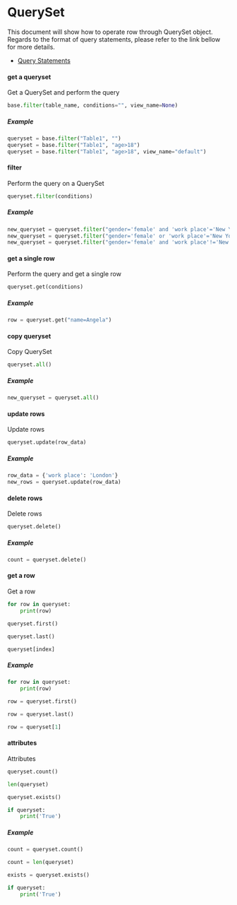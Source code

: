 # QuerySet

This document will show how to operate row through QuerySet object. Regards to the format of query statements, please refer to the link bellow for more details. 

* [Query Statements](query-sentences.md)

#### get a queryset

Get a QuerySet and perform the query

```python
base.filter(table_name, conditions="", view_name=None)
```

##### Example

```python
queryset = base.filter("Table1", "")
queryset = base.filter("Table1", "age>18")
queryset = base.filter("Table1", "age>18", view_name="default")
```

#### filter

Perform the query on a QuerySet

```python
queryset.filter(conditions)
```

##### Example

```python
new_queryset = queryset.filter("gender='female' and 'work place'='New York' and age<=65")
new_queryset = queryset.filter("gender='female' or 'work place'='New York'")
new_queryset = queryset.filter("gender='female' and 'work place'!='New York'")
```

#### get a single row

Perform the query and get a single row

```python
queryset.get(conditions)
```

##### Example

```python
row = queryset.get("name=Angela")
```

#### copy queryset

Copy QuerySet

```python
queryset.all()
```

##### Example

```python
new_queryset = queryset.all()
```

#### update rows

Update rows

```python
queryset.update(row_data)
```

##### Example

```python
row_data = {'work place': 'London'}
new_rows = queryset.update(row_data)
```

#### delete rows

Delete rows

```python
queryset.delete()
```

##### Example

```python
count = queryset.delete()
```

#### get a row

Get a row

```python
for row in queryset:
    print(row)

queryset.first()

queryset.last()

queryset[index]
```

##### Example

```python
for row in queryset:
    print(row)

row = queryset.first()

row = queryset.last()

row = queryset[1]
```

#### attributes

Attributes

```python
queryset.count()

len(queryset)

queryset.exists()

if queryset:
    print('True')
```

##### Example

```python
count = queryset.count()

count = len(queryset)

exists = queryset.exists()

if queryset:
    print('True')
```

